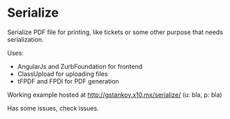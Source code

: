 # Serialize

Serialize PDF file for printing, like tickets or some other purpose that needs serialization.

Uses:

- AngularJs and ZurbFoundation for frontend
- ClassUpload for uploading files
- tFPDF and FPDI for PDF generation

Working example hosted at http://gstankov.x10.mx/serialize/ (u: bla, p: bla)

Has some issues, check issues.
